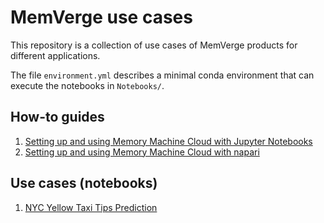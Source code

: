 # MemVerge use cases

This repository is a collection of use cases of MemVerge products for different applications.

The file `environment.yml` describes a minimal conda environment that can
execute the notebooks in `Notebooks/`.

## How-to guides

1. [Setting up and using Memory Machine Cloud with Jupyter Notebooks](MMCloud/memory-machine-cloud.md)
2. [Setting up and using Memory Machine Cloud with napari](MMCloud/memory-machine-cloud-dask.md)

## Use cases (notebooks)

1. [NYC Yellow Taxi Tips Prediction](Notebooks/01_NYC_Yellow_Taxi_Tips_Prediction.ipynb)
